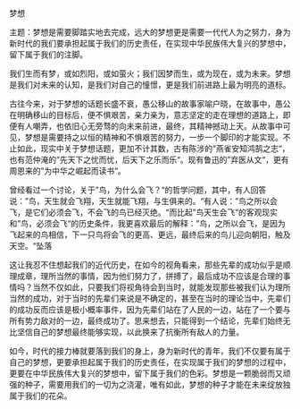 梦想

主题：梦想是需要脚踏实地去完成，远大的梦想更是需要一代代人为之努力，身为新时代的我们要承担起属于我们的历史责任，在实现中华民族伟大复兴的梦想中，留下属于我们的注脚。

我们生而有梦，或如烈阳，或如萤火；我们因梦而生，或为现在，或为未来。梦想是我们对未来的认知，是我们对自己的憧憬，更是我们前进路上最为明亮的道标。

古往今来，对于梦想的话题长盛不衰，愚公移山的故事家喻户晓，在故事中，愚公在明确移山的目标后，便不惧艰苦，亲力亲为，意志坚定的走在理想的道路上，即便有人嘲弄，也依旧心无旁骛的向未来前进，最终，其精神撼动上天。从故事中可见，梦想是需要持之以恒的精神和不惧艰苦的努力，一步一个脚印的才能实现。不止如此，现实中关于梦想话题，更加不计其数，古有陈涉的”燕雀安知鸿鹄之志“，也有范仲淹的”先天下之忧而忧，后天下之乐而乐“。现有鲁迅的”弃医从文“，更有周恩来的”为中华之崛起而读书“。

曾经看过一个讨论，关于”鸟，为什么会飞？“的哲学问题，其中，有人回答说：”鸟，天生就会飞翔，天生就能飞翔，与生俱来的。“有人说：”鸟之所以会飞，是它们必须会飞，不会飞的鸟已经灭绝。“而比起”鸟天生会飞“的客观现实和”鸟，必须会飞“的历史条件，我更喜欢最后的解释：”鸟，之所以会飞，是因为飞起来的鸟相信，下一只鸟将会飞的更高、更远，最终后来的鸟儿迎向朝阳，触及天空。“坠落

这让我忍不住想起我们的近代历史，在如今的视角看来，那些先辈的成功似乎是顺理成章，理所当然的事情，因为他们努力了，拼搏了，最后成功不应该是合理的事情吗？当然不仅如此，只要我们将视角待会到当时，就能发现那些被我们认为理所当然的成功，对于当时的先辈们来说是不确定的，甚至在当时的理论当中，先辈们的成功反而应该是极小概率事件，因为先辈们站在了人民的一边，站在了一个要与所有势力敌对的一边，最终成功了。思来想去，只能得到一个结论，先辈们始终无比坚信自己的梦想最终能够实现，以此换来了抗衡所有敌人的力量。

如今，时代的接力棒就要落到我们的身上，身为新时代的青年，我们不仅要有属于自己的梦想，更要承担起属于我们的历史责任，在实现属于我们的梦想的过程中，更要在中华民族伟大复兴的梦想中，留下属于我们的色彩。梦想是一颗脆弱而又顽强的种子，需要用我们的一切为之浇灌，唯有如此，梦想的种子才能在未来绽放独属于我们的花朵。

